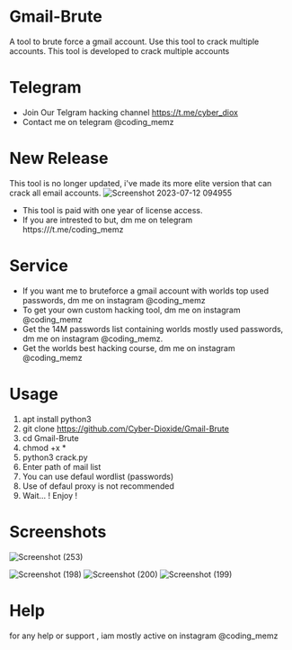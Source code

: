 # Gmail-Brute
A tool to brute force a gmail account. Use this tool to crack multiple accounts. This tool is developed to crack multiple accounts
# Telegram
* Join Our Telgram hacking channel https://t.me/cyber_diox
* Contact me on telegram @coding_memz

# New Release
This tool is no longer updated, i've made its more elite version that can crack all email accounts.
![Screenshot 2023-07-12 094955](https://github.com/Cyber-Dioxide/Gmail-Brute/assets/93708296/af81e35b-1b15-4da9-a319-e1ac27c80d28)

* This tool is paid with one year of license access.
* If you are intrested to but, dm me on telegram https:///t.me/coding_memz
# Service
* If you want me to bruteforce a gmail account with worlds top used passwords, dm me on instagram @coding_memz
* To get your own custom hacking tool, dm me on instagram @coding_memz
* Get the 14M passwords list containing worlds mostly used passwords, dm me on instagram @coding_memz.
* Get the worlds best hacking course, dm me on instagram @coding_memz
# Usage
1. apt install python3
2. git clone https://github.com/Cyber-Dioxide/Gmail-Brute
3. cd Gmail-Brute
4. chmod +x *
5. python3 crack.py
6. Enter path of mail list
7. You can use defaul wordlist (passwords)
8. Use of defaul proxy is not recommended
9. Wait...
! Enjoy !

# Screenshots
![Screenshot (253)](https://user-images.githubusercontent.com/93708296/160670099-1c25418d-ba61-458e-afc2-9f5bc758865c.png)

![Screenshot (198)](https://user-images.githubusercontent.com/93708296/149712023-202e4d02-41c7-4624-aaa1-88da03b472d3.png)
![Screenshot (200)](https://user-images.githubusercontent.com/93708296/149712036-658e2223-930d-4d18-8999-492d75cf311c.png)
![Screenshot (199)](https://user-images.githubusercontent.com/93708296/149712037-8c6e3e91-76ed-4a7f-8bb2-e55e528e1f6d.png)

# Help
for any help or support  , iam mostly active on instagram @coding_memz
